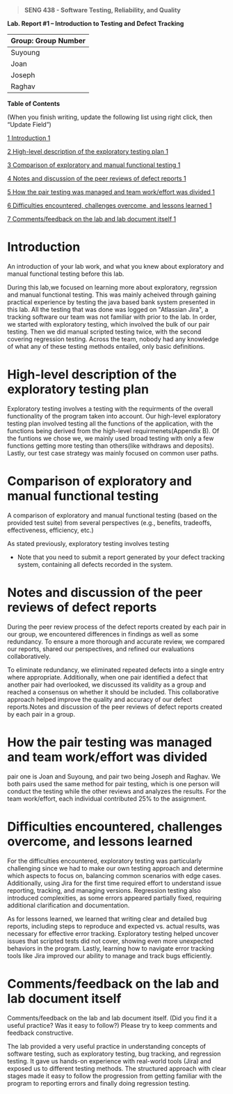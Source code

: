 >   **SENG 438 - Software Testing, Reliability, and Quality**

**Lab. Report \#1 – Introduction to Testing and Defect Tracking**

| Group: Group Number      |
|-----------------|
| Suyoung                |   
| Joan               |   
| Joseph                |   
| Raghav                |   


**Table of Contents**

(When you finish writing, update the following list using right click, then
“Update Field”)

[1 Introduction	1](#_Toc439194677)

[2 High-level description of the exploratory testing plan	1](#_Toc439194678)

[3 Comparison of exploratory and manual functional testing	1](#_Toc439194679)

[4 Notes and discussion of the peer reviews of defect reports	1](#_Toc439194680)

[5 How the pair testing was managed and team work/effort was
divided	1](#_Toc439194681)

[6 Difficulties encountered, challenges overcome, and lessons
learned	1](#_Toc439194682)

[7 Comments/feedback on the lab and lab document itself	1](#_Toc439194683)

# Introduction

An introduction of your lab work, and what you knew about exploratory and manual
functional testing before this lab.

During this lab,we focused on learning more about exploratory, regrssion and manual functional testing. This was mainly acheived through gaining practical experience by testing the java based bank system presented in this lab. All the testing that was done was logged on "Atlassian Jira", a tracking software our team was not familiar with prior to the lab. In order, we started with exploratory testing, which involved the bulk of our pair testing. Then we did manual scripted testing twice, with the second covering regression testing. Across the team, nobody had any knowledge of what any of these testing methods entailed, only basic definitions.

# High-level description of the exploratory testing plan

Exploratory testing involves a testing with the requirments of the overall functionality of the program taken into account. Our high-level exploratory testing plan involved testing all the functions of the application, with the functions being derived from the high-level requirmenets(Appendix B). Of the funtions we chose we, we mainly used broad testing with only a few functions getting more testing than others(like withdraws and deposits). Lastly, our test case strategy was mainly focused on common user paths.

# Comparison of exploratory and manual functional testing
A comparison of exploratory and manual functional testing (based on the provided test suite) from several perspectives (e.g., benefits, tradeoffs, effectiveness, efficiency, etc.)

As stated previously, exploratory testing involves testing 

-   Note that you need to submit a report generated by your defect tracking
    system, containing all defects recorded in the system.

# Notes and discussion of the peer reviews of defect reports

During the peer review process of the defect reports created by each pair in our group, we encountered differences in findings as well as some redundancy. To ensure a more thorough and accurate review, we compared our reports, shared our perspectives, and refined our evaluations collaboratively.

To eliminate redundancy, we eliminated repeated defects into a single entry where appropriate. Additionally, when one pair identified a defect that another pair had overlooked, we discussed its validity as a group and reached a consensus on whether it should be included. This collaborative approach helped improve the quality and accuracy of our defect reports.Notes and discussion of the peer reviews of defect reports created by each pair in a group.	

# How the pair testing was managed and team work/effort was divided 

pair one is Joan and Suyoung, and pair two being Joseph and Raghav. We both pairs used the same method for pair testing, which is one person will conduct the testing while the other reviews and analyzes the results. For the team work/effort, each individual contributed 25% to the assignment. 

# Difficulties encountered, challenges overcome, and lessons learned

For the difficulties encountered, exploratory testing was particularly challenging since we had to make our own testing approach and determine which aspects to focus on, balancing common scenarios with edge cases. Additionally, using Jira for the first time required effort to understand issue reporting, tracking, and managing versions. Regression testing also introduced complexities, as some errors appeared partially fixed, requiring additional clarification and documentation. 

As for lessons learned, we learned that writing clear and detailed bug reports, including steps to reproduce and expected vs. actual results, was necessary for effective error tracking. Exploratory testing helped uncover issues that scripted tests did not cover, showing even more unexpected behaviors in the program. Lastly, learning how to navigate error tracking tools like Jira improved our ability to manage and track bugs efficiently.

# Comments/feedback on the lab and lab document itself

Comments/feedback on the lab and lab document itself. (Did you find it a useful practice? Was it easy to follow?) Please try to keep comments and feedback constructive.

The lab provided a very useful practice in understanding concepts of software testing, such as exploratory testing, bug tracking, and regression testing. It gave us hands-on experience with real-world tools (Jira) and exposed us to different testing methods. The structured approach with clear stages made it easy to follow the progression from getting familiar with the program to reporting errors and finally doing regression testing.
